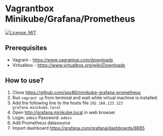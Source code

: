 # Vagrantbox Minikube/Grafana/Prometheus

[![License: MIT](https://img.shields.io/badge/License-MIT-yellow.svg)](https://opensource.org/licenses/MIT)

## Prerequisites
* Vagrant - https://www.vagrantup.com/downloads
* Virtualbox - https://www.virtualbox.org/wiki/Downloads

## How to use?

1. Clone https://github.com/spy86/minikube-grafana-prometheus
2. Run `vagrant up` from terminal and wait while virtual machine is installed.
3. Add the following line to the hosts file `192.168.123.123 grafana.minikube.local`
4. Open http://grafana.minikube.local in web browser
5. Login: `admin` Password: `admin`
6. Add Prometheus datasource
7. Import dashboard https://grafana.com/grafana/dashboards/8685
